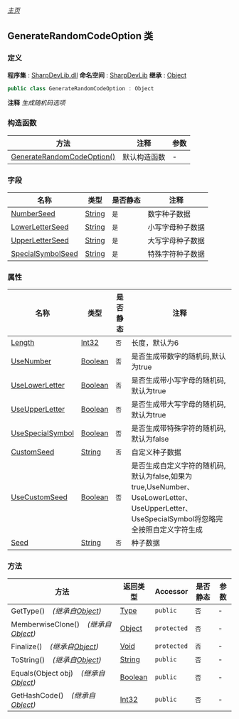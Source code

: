 ###### [主页](./Index.md "主页")
## GenerateRandomCodeOption 类
### 定义
**程序集** : [SharpDevLib.dll](./SharpDevLib.assembly.md "SharpDevLib.dll")
**命名空间** : [SharpDevLib](./SharpDevLib.namespace.md "SharpDevLib")
**继承** : [Object](https://learn.microsoft.com/en-us/dotnet/api/system.object "Object")
``` csharp
public class GenerateRandomCodeOption : Object
```
**注释**
*生成随机码选项*

### 构造函数
|方法|注释|参数|
|---|---|---|
|[GenerateRandomCodeOption()](./SharpDevLib.GenerateRandomCodeOption.ctor.md "GenerateRandomCodeOption()")|默认构造函数|-|

### 字段
|名称|类型|是否静态|注释|
|---|---|---|---|
|[NumberSeed](./SharpDevLib.GenerateRandomCodeOption.NumberSeed.md "NumberSeed")|[String](https://learn.microsoft.com/en-us/dotnet/api/system.string "String")|`是`|数字种子数据|
|[LowerLetterSeed](./SharpDevLib.GenerateRandomCodeOption.LowerLetterSeed.md "LowerLetterSeed")|[String](https://learn.microsoft.com/en-us/dotnet/api/system.string "String")|`是`|小写字母种子数据|
|[UpperLetterSeed](./SharpDevLib.GenerateRandomCodeOption.UpperLetterSeed.md "UpperLetterSeed")|[String](https://learn.microsoft.com/en-us/dotnet/api/system.string "String")|`是`|大写字母种子数据|
|[SpecialSymbolSeed](./SharpDevLib.GenerateRandomCodeOption.SpecialSymbolSeed.md "SpecialSymbolSeed")|[String](https://learn.microsoft.com/en-us/dotnet/api/system.string "String")|`是`|特殊字符种子数据|

### 属性
|名称|类型|是否静态|注释|
|---|---|---|---|
|[Length](./SharpDevLib.GenerateRandomCodeOption.Length.md "Length")|[Int32](https://learn.microsoft.com/en-us/dotnet/api/system.int32 "Int32")|`否`|长度，默认为6|
|[UseNumber](./SharpDevLib.GenerateRandomCodeOption.UseNumber.md "UseNumber")|[Boolean](https://learn.microsoft.com/en-us/dotnet/api/system.boolean "Boolean")|`否`|是否生成带数字的随机码,默认为true|
|[UseLowerLetter](./SharpDevLib.GenerateRandomCodeOption.UseLowerLetter.md "UseLowerLetter")|[Boolean](https://learn.microsoft.com/en-us/dotnet/api/system.boolean "Boolean")|`否`|是否生成带小写字母的随机码,默认为true|
|[UseUpperLetter](./SharpDevLib.GenerateRandomCodeOption.UseUpperLetter.md "UseUpperLetter")|[Boolean](https://learn.microsoft.com/en-us/dotnet/api/system.boolean "Boolean")|`否`|是否生成带大写字母的随机码,默认为true|
|[UseSpecialSymbol](./SharpDevLib.GenerateRandomCodeOption.UseSpecialSymbol.md "UseSpecialSymbol")|[Boolean](https://learn.microsoft.com/en-us/dotnet/api/system.boolean "Boolean")|`否`|是否生成带特殊字符的随机码,默认为false|
|[CustomSeed](./SharpDevLib.GenerateRandomCodeOption.CustomSeed.md "CustomSeed")|[String](https://learn.microsoft.com/en-us/dotnet/api/system.string "String")|`否`|自定义种子数据|
|[UseCustomSeed](./SharpDevLib.GenerateRandomCodeOption.UseCustomSeed.md "UseCustomSeed")|[Boolean](https://learn.microsoft.com/en-us/dotnet/api/system.boolean "Boolean")|`否`|是否生成自定义字符的随机码,默认为false,如果为true,UseNumber、UseLowerLetter、UseUpperLetter、UseSpecialSymbol将忽略完全按照自定义字符生成|
|[Seed](./SharpDevLib.GenerateRandomCodeOption.Seed.md "Seed")|[String](https://learn.microsoft.com/en-us/dotnet/api/system.string "String")|`否`|种子数据|

### 方法
|方法|返回类型|Accessor|是否静态|参数|
|---|---|---|---|---|
|GetType()&nbsp;&nbsp;&nbsp;&nbsp;*(继承自[Object](https://learn.microsoft.com/en-us/dotnet/api/system.object "Object"))*|[Type](https://learn.microsoft.com/en-us/dotnet/api/system.type "Type")|`public`|`否`|-|
|MemberwiseClone()&nbsp;&nbsp;&nbsp;&nbsp;*(继承自[Object](https://learn.microsoft.com/en-us/dotnet/api/system.object "Object"))*|[Object](https://learn.microsoft.com/en-us/dotnet/api/system.object "Object")|`protected`|`否`|-|
|Finalize()&nbsp;&nbsp;&nbsp;&nbsp;*(继承自[Object](https://learn.microsoft.com/en-us/dotnet/api/system.object "Object"))*|[Void](https://learn.microsoft.com/en-us/dotnet/api/system.void "Void")|`protected`|`否`|-|
|ToString()&nbsp;&nbsp;&nbsp;&nbsp;*(继承自[Object](https://learn.microsoft.com/en-us/dotnet/api/system.object "Object"))*|[String](https://learn.microsoft.com/en-us/dotnet/api/system.string "String")|`public`|`否`|-|
|Equals(Object obj)&nbsp;&nbsp;&nbsp;&nbsp;*(继承自[Object](https://learn.microsoft.com/en-us/dotnet/api/system.object "Object"))*|[Boolean](https://learn.microsoft.com/en-us/dotnet/api/system.boolean "Boolean")|`public`|`否`|-|
|GetHashCode()&nbsp;&nbsp;&nbsp;&nbsp;*(继承自[Object](https://learn.microsoft.com/en-us/dotnet/api/system.object "Object"))*|[Int32](https://learn.microsoft.com/en-us/dotnet/api/system.int32 "Int32")|`public`|`否`|-|

